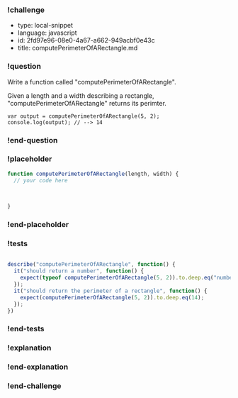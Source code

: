 ### !challenge

* type: local-snippet
* language: javascript
* id: 2fd97e96-08e0-4a67-a662-949acbf0e43c
* title: computePerimeterOfARectangle.md

### !question

Write a function called "computePerimeterOfARectangle".

Given a length and a width describing a rectangle, "computePerimeterOfARectangle" returns its perimter.

```
var output = computePerimeterOfARectangle(5, 2);
console.log(output); // --> 14
```

### !end-question

### !placeholder

```js
function computePerimeterOfARectangle(length, width) {
  // your code here
   

   
}
```

### !end-placeholder

### !tests

```js

describe("computePerimeterOfARectangle", function() {
  it("should return a number", function() {
    expect(typeof computePerimeterOfARectangle(5, 2)).to.deep.eq("number");
  });
  it("should return the perimeter of a rectangle", function() {
    expect(computePerimeterOfARectangle(5, 2)).to.deep.eq(14);
  });
})

```

### !end-tests

### !explanation

### !end-explanation

### !end-challenge
